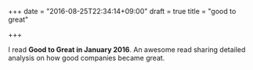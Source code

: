 +++
date = "2016-08-25T22:34:14+09:00"
draft = true
title = "good to great"

+++

I read **Good to Great in January 2016**. An awesome read sharing detailed analysis on how good companies became great.

